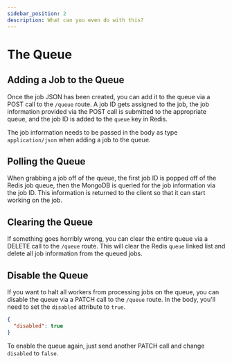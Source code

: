 ```yaml
---
sidebar_position: 2
description: What can you even do with this?
---
```


# The Queue

## Adding a Job to the Queue

Once the job JSON has been created, you can add it to the queue via a POST call to the `/queue` route.  A job ID gets assigned to the job, the job information provided via the POST call is submitted to the appropriate queue, and the job ID is added to the `queue` key in Redis.

The job information needs to be passed in the body as type `application/json` when adding a job to the queue.

## Polling the Queue

When grabbing a job off of the queue, the first job ID is popped off of the Redis job queue, then the MongoDB is queried for the job information via the job ID.  This information is returned to the client so that it can start working on the job.

## Clearing the Queue

If something goes horribly wrong, you can clear the entire queue via a DELETE call to the `/queue` route.  This will clear the Redis `queue` linked list and delete all job information from the queued jobs.

## Disable the Queue

If you want to halt all workers from processing jobs on the queue, you can disable the queue via a PATCH call to the `/queue` route.  In the body, you'll need to set the `disabled` attribute to `true`.

```json title="JSON Body"
{
  "disabled": true
}
```

To enable the queue again, just send another PATCH call and change `disabled` to `false`.

